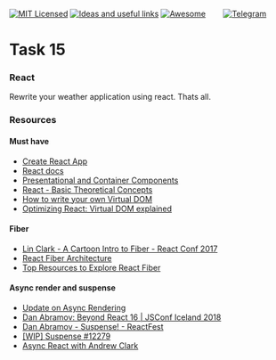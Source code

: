 [![MIT Licensed][icon-mit]][license]
[![Ideas and useful links][icon-ideas]][ideas]
[![Awesome][icon-awesome]][awesome]
&nbsp;&nbsp;&nbsp;&nbsp;&nbsp;&nbsp;
[![Telegram][icon-chat]][chat]

# Task 15

### React

Rewrite your weather application using react. Thats all.

### Resources

#### Must have

* [Create React App](https://github.com/facebook/create-react-app)
* [React docs](https://reactjs.org/docs/hello-world.html)
* [Presentational and Container Components](https://medium.com/@dan_abramov/smart-and-dumb-components-7ca2f9a7c7d0)
* [React - Basic Theoretical Concepts](https://github.com/reactjs/react-basic)
* [How to write your own Virtual DOM](https://medium.com/@deathmood/how-to-write-your-own-virtual-dom-ee74acc13060)
* [Optimizing React: Virtual DOM explained](https://evilmartians.com/chronicles/optimizing-react-virtual-dom-explained)

#### Fiber

* [Lin Clark - A Cartoon Intro to Fiber - React Conf 2017](https://www.youtube.com/watch?v=ZCuYPiUIONs)
* [React Fiber Architecture](https://github.com/acdlite/react-fiber-architecture)
* [Top Resources to Explore React Fiber](https://hackernoon.com/top-resources-to-explore-react-fiber-9a2b19114520)

#### Async render and suspense

* [Update on Async Rendering](https://reactjs.org/blog/2018/03/27/update-on-async-rendering.html)
* [Dan Abramov: Beyond React 16 | JSConf Iceland 2018](https://www.youtube.com/watch?v=nLF0n9SACd4)
* [Dan Abramov - Suspense! - ReactFest](https://www.youtube.com/watch?v=6g3g0Q_XVb4)
* [[WIP] Suspense #12279](https://github.com/facebook/react/pull/12279)
* [Async React with Andrew Clark](https://changelog.com/reactpodcast/6)


[icon-chat]: https://img.shields.io/badge/chat-on%20telegram-blue.svg
[icon-mit]: https://img.shields.io/badge/license-MIT-blue.svg
[icon-ideas]: https://img.shields.io/badge/google--doc-ideas-ff69b4.svg
[icon-awesome]: https://cdn.rawgit.com/sindresorhus/awesome/d7305f38d29fed78fa85652e3a63e154dd8e8829/media/badge.svg

[license]: https://github.com/Kottans/web/blob/master/LICENSE.md
[awesome]: https://github.com/sindresorhus/awesome#front-end-development
[ideas]: https://docs.google.com/spreadsheets/d/1bZJhYjK3VHOS2HmQb2Fs4aHfEBt8mp1F09j9nEEDaqE/edit#gid=818017811
[chat]: https://t.me/joinchat/CX8EF1JmLm9IM6J6oy2U7Q

